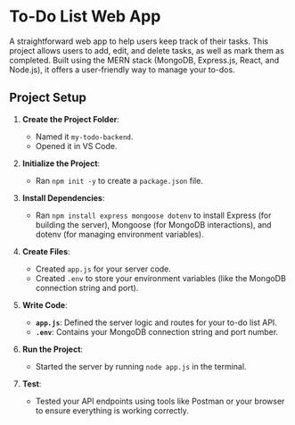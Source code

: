 # To-Do List Web App

A straightforward web app to help users keep track of their tasks. This project allows users to add, edit, and delete tasks, as well as mark them as completed. Built using the MERN stack (MongoDB, Express.js, React, and Node.js), it offers a user-friendly way to manage your to-dos.

## Project Setup

1. **Create the Project Folder**:
   - Named it `my-todo-backend`.
   - Opened it in VS Code.

2. **Initialize the Project**:
   - Ran `npm init -y` to create a `package.json` file.

3. **Install Dependencies**:
   - Ran `npm install express mongoose dotenv` to install Express (for building the server), Mongoose (for MongoDB interactions), and dotenv (for managing environment variables).

4. **Create Files**:
   - Created `app.js` for your server code.
   - Created `.env` to store your environment variables (like the MongoDB connection string and port).

5. **Write Code**:
   - **`app.js`**: Defined the server logic and routes for your to-do list API.
   - **`.env`**: Contains your MongoDB connection string and port number.

6. **Run the Project**:
   - Started the server by running `node app.js` in the terminal.

7. **Test**:
   - Tested your API endpoints using tools like Postman or your browser to ensure everything is working correctly.

